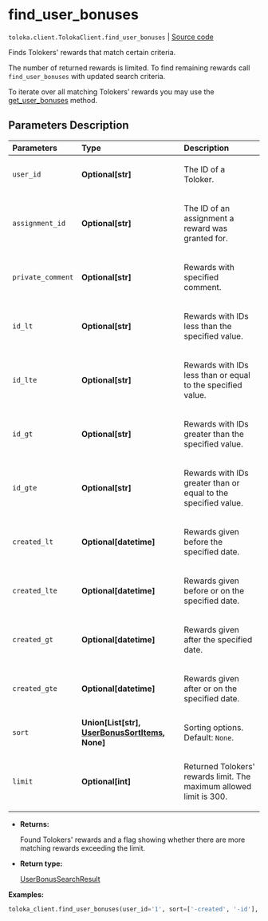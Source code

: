 # find_user_bonuses
`toloka.client.TolokaClient.find_user_bonuses` | [Source code](https://github.com/Toloka/toloka-kit/blob/v1.1.1/src/client/__init__.py#L3016)

Finds Tolokers' rewards that match certain criteria.


The number of returned rewards is limited. To find remaining rewards call `find_user_bonuses` with updated search criteria.

To iterate over all matching Tolokers' rewards you may use the [get_user_bonuses](toloka.client.TolokaClient.get_user_bonuses.md) method.

## Parameters Description

| Parameters | Type | Description |
| :----------| :----| :-----------|
`user_id`|**Optional\[str\]**|<p>The ID of a Toloker.</p>
`assignment_id`|**Optional\[str\]**|<p>The ID of an assignment a reward was granted for.</p>
`private_comment`|**Optional\[str\]**|<p>Rewards with specified comment.</p>
`id_lt`|**Optional\[str\]**|<p>Rewards with IDs less than the specified value.</p>
`id_lte`|**Optional\[str\]**|<p>Rewards with IDs less than or equal to the specified value.</p>
`id_gt`|**Optional\[str\]**|<p>Rewards with IDs greater than the specified value.</p>
`id_gte`|**Optional\[str\]**|<p>Rewards with IDs greater than or equal to the specified value.</p>
`created_lt`|**Optional\[datetime\]**|<p>Rewards given before the specified date.</p>
`created_lte`|**Optional\[datetime\]**|<p>Rewards given before or on the specified date.</p>
`created_gt`|**Optional\[datetime\]**|<p>Rewards given after the specified date.</p>
`created_gte`|**Optional\[datetime\]**|<p>Rewards given after or on the specified date.</p>
`sort`|**Union\[List\[str\], [UserBonusSortItems](toloka.client.search_requests.UserBonusSortItems.md), None\]**|<p>Sorting options. Default: `None`.</p>
`limit`|**Optional\[int\]**|<p>Returned Tolokers&#x27; rewards limit. The maximum allowed limit is 300.</p>

* **Returns:**

  Found Tolokers' rewards and a flag showing whether there are more matching rewards exceeding the limit.

* **Return type:**

  [UserBonusSearchResult](toloka.client.search_results.UserBonusSearchResult.md)

**Examples:**


```python
toloka_client.find_user_bonuses(user_id='1', sort=['-created', '-id'], limit=3)
```
